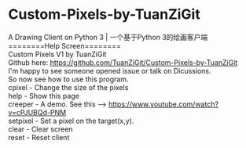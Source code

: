 # Custom-Pixels-by-TuanZiGit<br/>
A Drawing Client on Python 3 | 一个基于Python 3的绘画客户端<br/>
========Help Screen========<br/>
Custom Pixels V1 by TuanZiGit<br/>
Github here: https://github.com/TuanZiGit/Custom-Pixels-by-TuanZiGit<br/>
I'm happy to see someone opened issue or talk on Dicussions.<br/>
So now see how to use this program.<br/>
cpixel - Change the size of the pixels<br/>
help - Show this page<br/>
creeper - A demo. See this --> https://www.youtube.com/watch?v=cPJUBQd-PNM<br/>
setpixel - Set a pixel on the target(x,y).<br/>
clear - Clear screen<br/>
reset - Reset client<br/>
